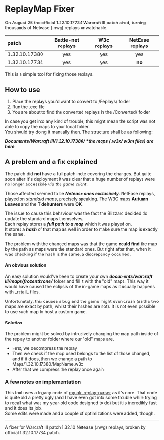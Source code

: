 # ReplayMap Fixer
On August 25 the official 1.32.10.17734 Warcraft III patch aired, turning thousands of Netease (.nwg) replays unwatchable.

patch | Battle-net replays | W3c replays | NetEase replays
:---- | :----------------: | :---------: | :-------------:
1.32.10.17380 | yes | yes | yes
1.32.10.17734 | yes | yes | **no**

This is a simple tool for fixing those replays.

## How to use
1. Place the replays you'd want to convert to /Replays/ folder
2. Run the .exe file
3. You are about to find the converted replays in the /Converted/ folder

In case you get into any kind of trouble, this might mean the script was not able to copy the maps to your local folder.  
You should try doing it manually then. The structure shall be as following:  


***Documents/Warcraft III/1.32.10.17380/ \*the maps (.w3x/.w3m files) are here***


## A problem and a fix explained
The patch did **not** have a full patch-note covering the changes. But quite soon after it's deployment it was clear that
a huge number of replays were no longer accessible *via the game client*.  

Those affected seemed to be ***Netease ones exclusively***. NetEase replays, played on *standard maps*, precisely speaking. The W3C maps **Autumn Leaves**
and the **Tidehunters** were **OK**.

The issue to cause this behaviour was the fact the Blizzard decided do update the standard maps themselves.  
Each replay stores a ***full path to a map*** which it was played on.  
It stores a ***hash*** of that map as well in order to make sure the map is exactly the same.

The problem with the changed maps was that the game **could find** the map by the path as maps were the standard ones. But right after that,
when it was checking if the hash is the same, a discrepancy occurred.

#### An obvious solution
An easy solution would've been to create your own ***documents/warcraft III/maps/frozenthrone/*** folder and fill it with the "old" maps. 
This way it would have caused the eclipsis of the in-game maps as it usually happens with \_retail\_ files.

Unfortunately, this causes a bug and the game might even crush (as the two maps are exact by path, whilst their hashes are not). It is
not even possible to use such map to host a custom game. 

#### Solution
The problem might be solved by intrusively changing the map path inside of the replay to another folder where our "old" maps are.
- First, we decompress the replay
- Then we check if the map used belongs to the list of those changed, and if it does, then we change a path to Maps/1.32.10.17380/MapName.w3x
- After that we compress the replay once again

### A few notes on implementation
This tool uses a legacy code of [my old replay-parser](https://github.com/l-Fingon-l/ReplayParser) as it's core. 
That code is quite old a pretty ugly (and I have even got into some trouble while trying to recall what was my year-old code designed to do)
but it is incredibly fast and it does its job.  
Some edits were made and a couple of optimizations were added, though.

---
A fixer for Warcraft III patch 1.32.10 Netease (.nwg) replays, broken by official 1.32.10.17734 patch.
